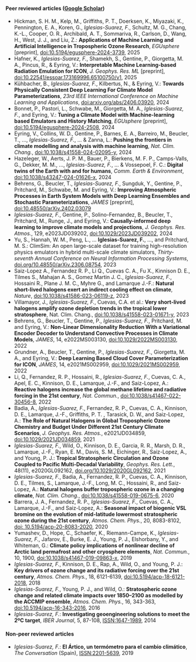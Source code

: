 #### Peer reviewed articles ([Google Scholar](https://scholar.google.com/citations?user=https://scholar.google.com/citations?user=KoTzrskAAAAJ&hl=en&authuser=1&user=KoTzrskAAAAJ))

- Hickman, S. H. M., Kelp, M., Griffiths, P. T., Doerksen, K., Miyazaki, K., Pennington, E. A., Koren, G., *Iglesias-Suarez, F.*, Schultz, M. G., Chang, K.-L., Cooper, O. R., Archibald, A. T., Sommariva, R., Carlson, D., Wang, H., West, J. J., and Liu, Z.: **Applications of Machine Learning and Artificial Intelligence in Tropospheric Ozone Research**, *EGUsphere* [preprint], [doi:10.5194/egusphere-2024-3739](https://doi.org/10.5194/egusphere-2024-3739), 2025
- Hafner, K., *Iglesias-Suarez, F.*, Shamekh, S., Gentine, P., Giorgetta, M. A., Pincus, R., & Eyring, V.: **Interpretable Machine Learning-based Radiation Emulation for ICON**, *J. Geophys. Res. ML* [preprint], [doi:10.22541/essoar.173169996.65100750/v1](https://essopenarchive.org/users/856312/articles/1240793-interpretable-machine-learning-based-radiation-emulation-for-icon?commit=a406402e34d723b06d34f9b030ec74cd0b91dc17), 2025
- Kühbacher, B., *Iglesias-Suarez, F.*, Kilbertus, N., & Eyring, V.: **Towards Physically Consistent Deep Learning For Climate Model Parameterizations**, *23rd IEEE International Conference on Machine Learning and Applications*, [doi:arxiv.org/abs/2406.03920](https://arxiv.org/abs/2406.03920), 2024
- Bonnet, P., Pastori, L., Schwabe, M., Giorgetta, M. A., *Iglesias-Suarez, F.*, and Eyring, V.: **Tuning a Climate Model with Machine-learning based Emulators and History Matching**, *EGUsphere* [preprint], [doi:10.5194/egusphere-2024-2508](https://doi.org/10.5194/egusphere-2024-2508), 2024
- Eyring, V., Collins, W. D., Gentine, P., Barnes, E. A., Barreiro, M., Beucler, T., ..., *Iglesias-Suarez, F.*, ... & Zanna, L.: **Pushing the frontiers in climate modelling and analysis with machine learning**, *Nat. Clim. Chang.*, [doi:10.1038/s41558-024-02095-y](https://www.nature.com/articles/s41558-024-02095-y), 2024
- Hazeleger, W., Aerts, J. P. M., Bauer, P., Bierkens, M. F. P., Camps-Valls, G., Dekker, M. M., ..., *Iglesias-Suarez, F.*, ... & Vossepoel, F. C.: **Digital twins of the Earth with and for humans**, *Comm. Earth & Environment*, [doi:10.1038/s43247-024-01626-x](https://www.nature.com/articles/s43247-024-01626-x), 2024
- Behrens, G., Beucler, T., *Iglesias-Suarez, F.*, Sungduk, Y., Gentine, P., Pritchard, M., Schwabe, M. and Eyring, V.: **Improving Atmospheric Processes in Earth System Models with Deep Learning Ensembles and Stochastic Parameterizations**, *JAMES* [preprint], [doi:10.48550/arXiv.2402.03079](https://arxiv.org/abs/2402.03079)
- *Iglesias-Suarez, F.*, Gentine, P., Solino-Fernandez, B., Beucler, T., Pritchard, M., Runge, J., and Eyring, V.: **Causally-informed deep learning to improve climate models and projections**, *J. Geophys. Res. Atmos.*, 129, e2023JD039202, [doi:10.1029/2023JD039202](https://agupubs.onlinelibrary.wiley.com/doi/10.1029/2023JD039202), 2024
- Yu, S., Hannah, W. M., Peng, L., ... **Iglesias-Suarez, F.**, ..., and Pritchard, M. S.: ClimSim: An open large-scale dataset for training high-resolution physics emulators in hybrid multi-scale climate simulators, *Thirty-seventh Annual Conference on Neural Information Processing Systems*, [doi.org/10.48550/arXiv.2306.08754](https://arxiv.org/abs/2306.08754v5), 2023
- Saiz-Lopez A., Fernandez R. P., Li Q., Cuevas C. A., Fu X., Kinnison D. E., Tilmes S., Mahajan A. S., Gomez Martin J. C., *Iglesias-Suarez, F.*, Hossaini R., Plane J. M. C., Myhre G., and Lamarque J.-F.: **Natural short-lived halogens exert an indirect cooling effect on climate**, *Nature*, [doi:10.1038/s41586-023-06119-z](https://www.nature.com/articles/s41586-023-06119-z), 2023
- Villamayor, J., *Iglesias-Suarez, F.*, Cuevas, C.A. et al.: **Very short-lived halogens amplify ozone depletion trends in the tropical lower stratosphere**, Nat. Clim. Chang., [doi:10.1038/s41558-023-01671-y](https://doi.org/10.1038/s41558-023-01671-y), 2023
- Behrens, G., Beucler, T., Gentine, P., *Iglesias-Suarez, F.*, Pritchard, M. and Eyring, V.: **Non-Linear Dimensionality Reduction With a Variational Encoder Decoder to Understand Convective Processes in Climate Models**, *JAMES*, 14, e2022MS003130, [doi:10.1029/2022MS003130](https://agupubs.onlinelibrary.wiley.com/doi/10.1029/2022MS003130), 2022
- Grundner, A., Beucler, T., Gentine, P., *Iglesias-Suarez, F.*, Giorgetta, M. A., and Eyring, V.: **Deep Learning Based Cloud Cover Parameterization for ICON**, *JAMES*, 14, e2021MS002959, [doi:10.1029/2021MS002959](https://agupubs.onlinelibrary.wiley.com/doi/10.1029/2021MS002959), 2022
- Li, Q., Fernandez, R. P., Hossaini, R., *Iglesias-Suarez, F.*, Cuevas, C. A., Apel, E. C., Kinnison, D. E., Lamarque, J.-F., and Saiz-Lopez, A.: **Reactive halogens increase the global methane lifetime and radiative forcing in the 21st century**, *Nat. Commun.*, [doi:10.1038/s41467-022-30456-8](https://www.nature.com/articles/s41467-022-30456-8), 2022
- Badia, A., *Iglesias-Suarez, F.*, Fernandez, R. P., Cuevas, C. A., Kinnison, D. E., Lamarque, J.-F., Griffiths, P. T. , Tarasick, D. W., and Saiz-Lopez, A.: **The Role of Natural Halogens in Global Tropospheric Ozone Chemistry and Budget Under Different 21st Century Climate Scenarios**, *J. Geophys. Res. Atmos.*, e2021JD034859, [doi:10.1029/2021JD034859](https://agupubs.onlinelibrary.wiley.com/doi/10.1029/2021JD034859), 2021
- *Iglesias-Suarez, F.*, Wild, O., Kinnison, D. E., Garcia, R. R., Marsh, D. R., Lamarque, J.-F., Ryan, E. M., Davis, S. M., Eichinger, R., Saiz-Lopez, A., and Young, P. J.: **Tropical Stratospheric Circulation and Ozone Coupled to Pacific Multi-Decadal Variability**, *Geophys. Res. Lett.*, 48(11), e2020GL092162, [doi.org/10.1029/2020GL092162](https://agupubs.onlinelibrary.wiley.com/doi/10.1029/2020GL092162), 2021
- *Iglesias-Suarez, F.*, Badia, A., Fernandez, R. P., Cuevas, C. A., Kinnison, D. E., Tilmes, S., Lamarque, J.-F., Long, M. C., Hossaini, R., and Saiz-Lopez, A.: **Natural halogens buffer tropospheric ozone in a changing climate**, *Nat. Clim. Chang.*, [doi:10.1038/s41558-019-0675-6](https://www.nature.com/articles/s41558-019-0675-6), 2020
- Barrera, J. A., Fernandez, R. P., *Iglesias-Suarez, F.*, Cuevas, C. A., Lamarque, J.-F., and Saiz-Lopez, A.: **Seasonal impact of biogenic VSL bromine on the evolution of mid-latitude lowermost stratospheric ozone during the 21st century**, *Atmos. Chem. Phys.*, 20, 8083-8102, [doi: 10.5194/acp-20-8083-2020](https://acp.copernicus.org/articles/20/8083/2020/acp-20-8083-2020.html), 2020
- Yumashev, D., Hope, C., Schaefer, K., Riemann-Campe, K., *Iglesias-Suarez, F.*, Jafarov, E., Burke, E. J., Young, P. J., Elshorbany, Y., and Whiteman, G.: **Climate policy implications of nonlinear decline of Arctic land permafrost and other cryosphere elements**, *Nat. Commun.*, 10, 1900, [doi:10.1038/s41467-019-09863-x](https://www.nature.com/articles/s41467-019-09863-x), 2019
- *Iglesias-Suarez, F.*, Kinnison, D. E., Rap, A., Wild, O., and Young, P. J.: **Key drivers of ozone change and its radiative forcing over the 21st century**, *Atmos. Chem. Phys.*, 18, 6121-6139, [doi:10.5194/acp-18-6121-2018](https://acp.copernicus.org/articles/18/6121/2018/), 2018
- *Iglesias-Suarez, F.*, Young, P. J., and Wild, O.: **Stratospheric ozone change and related climate impacts over 1850–2100 as modelled by the ACCMIP ensemble**, *Atmos. Chem. Phys.*, 16, 343-363, [doi:10.5194/acp-16-343-2016](https://www.atmos-chem-phys.net/16/343/2016/acp-16-343-2016.html), 2016
- *Iglesias-Suarez, F.*: **Investigating geoengineering solutions to meet the 2ºC target**, *IBER Journal*, 5, 87-108, [ISSN:1647-1989](https://recil.ulusofona.pt/items/409af6df-ac3a-495a-b13a-75870e61d9bb), 2014

#### Non-peer reviewed articles

- *Iglesias-Suarez, F.*: **El Ártico, un termómetro para el cambio climático**, *The Conversation* (Spain), [ISSN:2201-5639](https://theconversation.com/el-artico-un-termometro-del-cambio-climatico-122074), 2019
